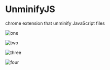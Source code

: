 # UnminifyJS
chrome extension that unminify JavaScript files


![one](https://i.ibb.co/QbkHmVS/1-1280x800.png)

![two](https://i.ibb.co/DCmH8cZ/2-1280x800.png)

![three](https://i.ibb.co/Fg1dcdv/3-1280x800.png)

![four](https://i.ibb.co/pnm3k5K/4-1280x800.png)
